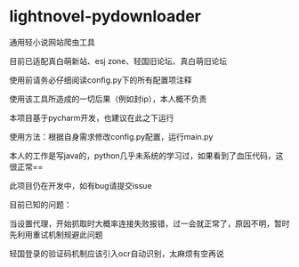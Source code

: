 # lightnovel-pydownloader

通用轻小说网站爬虫工具

目前已适配真白萌新站、esj zone、轻国旧论坛、真白萌旧论坛

使用前请务必仔细阅读config.py下的所有配置项注释

使用该工具所造成的一切后果（例如封ip），本人概不负责


本项目基于pycharm开发，也建议在此之下运行

使用方法：根据自身需求修改config.py配置，运行main.py


本人的工作是写java的，python几乎未系统的学习过，如果看到了血压代码，这很正常==

此项目仍在开发中，如有bug请提交issue


目前已知的问题：

当设置代理，开始抓取时大概率连接失败报错，过一会就正常了，原因不明，暂时先利用重试机制规避此问题

轻国登录的验证码机制应该引入ocr自动识别，太麻烦有空再说
